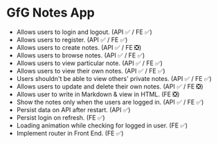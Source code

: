 # GfG Notes App

- Allows users to login and logout. (API ✅ / FE ✅)
- Allows users to register. (API ✅ / FE ✅)
- Allows users to create notes. (API ✅ / FE ❎)
- Allows users to browse notes. (API ✅ / FE ✅)
- Allows users to view particular note. (API ✅ / FE ✅)
- Allows users to view their own notes. (API ✅ / FE ✅)
- Users shouldn't be able to view others' private notes. (API ✅ / FE ✅)
- Allows users to update and delete their own notes. (API ✅ / FE ❎)
- Allows user to write in Markdown & view in HTML. (FE ❎)
- Show the notes only when the users are logged in. (API ✅ / FE ✅)
- Persist data on API after restart. (API ✅)
- Persist login on refresh. (FE ✅)
- Loading animation while checking for logged in user. (FE ✅)
- Implement router in Front End. (FE ✅)
